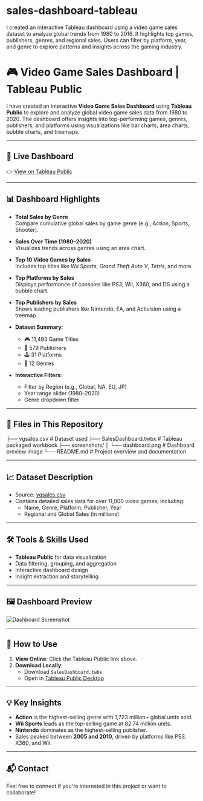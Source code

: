 # sales-dashboard-tableau
I created an interactive Tableau dashboard using a video game sales dataset to analyze global trends from 1980 to 2016. It highlights top games, publishers, genres, and regional sales. Users can filter by platform, year, and genre to explore patterns and insights across the gaming industry.


# 🎮 Video Game Sales Dashboard | Tableau Public

I have created an interactive **Video Game Sales Dashboard** using **Tableau Public** to explore and analyze global video game sales data from 1980 to 2020. The dashboard offers insights into top-performing games, genres, publishers, and platforms using visualizations like bar charts, area charts, bubble charts, and treemaps.

---

## 🔗 Live Dashboard

👉 [View on Tableau Public](https://public.tableau.com/app/profile/yukti.dave/viz/Sales-dashboard_17509179579440/Dashboard1?publish=yes)  

---

## 📊 Dashboard Highlights

- **Total Sales by Genre**  
  Compare cumulative global sales by game genre (e.g., Action, Sports, Shooter).

- **Sales Over Time (1980–2020)**  
  Visualizes trends across genres using an area chart.

- **Top 10 Video Games by Sales**  
  Includes top titles like *Wii Sports*, *Grand Theft Auto V*, *Tetris*, and more.

- **Top Platforms by Sales**  
  Displays performance of consoles like PS3, Wii, X360, and DS using a bubble chart.

- **Top Publishers by Sales**  
  Shows leading publishers like Nintendo, EA, and Activision using a treemap.

- **Dataset Summary**:
  - 🎮 11,493 Game Titles
  - 🏢 579 Publishers
  - 🕹️ 31 Platforms
  - 🎯 12 Genres

- **Interactive Filters**:
  - Filter by Region (e.g., Global, NA, EU, JP)
  - Year range slider (1980–2020)
  - Genre dropdown filter

---

## 📁 Files in This Repository
├── vgsales.csv                # Dataset used
├── SalesDashboard.twbx        # Tableau packaged workbook
├── screenshots/
│   └── dashboard.png          # Dashboard preview image
└── README.md                  # Project overview and documentation


---

## 📈 Dataset Description

- Source: [vgsales.csv](https://www.kaggle.com/datasets/gregorut/videogame-sales-with-ratings)  
- Contains detailed sales data for over 11,000 video games, including:
  - Name, Genre, Platform, Publisher, Year
  - Regional and Global Sales (in millions)

---

## 🛠️ Tools & Skills Used

- **Tableau Public** for data visualization
- Data filtering, grouping, and aggregation
- Interactive dashboard design
- Insight extraction and storytelling

---

## 🖼️ Dashboard Preview

![Dashboard Screenshot](screenshots/dashboard.png)

---

## 📌 How to Use

1. **View Online**: Click the Tableau Public link above.
2. **Download Locally**:
   - Download `SalesDashboard.twbx`
   - Open in [Tableau Public Desktop](https://public.tableau.com/en-us/s/download/)

---

## 💡 Key Insights

- **Action** is the highest-selling genre with 1,723 million+ global units sold.
- **Wii Sports** leads as the top-selling game at 82.74 million units.
- **Nintendo** dominates as the highest-selling publisher.
- Sales peaked between **2005 and 2010**, driven by platforms like PS3, X360, and Wii.

---

## 📬 Contact

Feel free to connect if you're interested in this project or want to collaborate!


